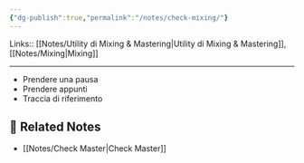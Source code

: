 ```yaml
---
{"dg-publish":true,"permalink":"/notes/check-mixing/"}
---
```


Links:: [[Notes/Utility di Mixing & Mastering\|Utility di Mixing & Mastering]], [[Notes/Mixing\|Mixing]]

---
- Prendere una pausa
- Prendere appunti
- Traccia di riferimento




## 🔗 Related Notes

- [[Notes/Check Master\|Check Master]]


